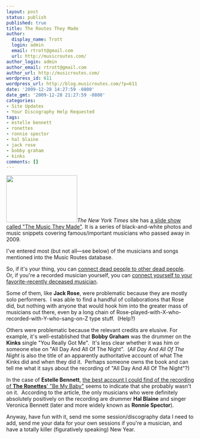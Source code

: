 ```yaml
---
layout: post
status: publish
published: true
title: The Routes They Made
author:
  display_name: Trott
  login: admin
  email: rtrott@gmail.com
  url: http://musicroutes.com/
author_login: admin
author_email: rtrott@gmail.com
author_url: http://musicroutes.com/
wordpress_id: 611
wordpress_url: http://blog.musicroutes.com/?p=611
date: '2009-12-28 14:27:59 -0800'
date_gmt: '2009-12-28 21:27:59 -0800'
categories:
- Site Updates
- Your Discography Help Requested
tags:
- estelle bennett
- ronettes
- ronnie spector
- hal blaine
- jack rose
- bobby graham
- kinks
comments: []
---
```

<p><em><img class="alignright" src="http://graphics8.nytimes.com/images/2009/12/23/magazine/music-they-made-audioss/tmtm-190.jpg" alt="" width="190" height="126" />The New York Times</em> site has <a href="http://www.nytimes.com/interactive/2009/12/23/magazine/music-they-made-audioss/index.html" target="_blank">a slide show called "The Music They Made"</a>.  It is a series of black-and-white photos and music snippets covering famous/important musicians who passed away in 2009.</p>
<p>I've entered most (but not all—see below) of the musicians and songs mentioned into the Music Routes database.</p>
<p>So, if it's your thing, you can <a href="http://musicroutes.com/route.php?musicianName=Michael+Jackson&amp;musicianName2=Les+Paul" target="_blank">connect dead people to other dead people</a>.  Or, if you're a recorded musician yourself, you can <a href="http://musicroutes.com/route.php?musicianName=Rich+Trott&amp;musicianName2=Larry+Knechtel" target="_blank">connect yourself to your favorite-recently deceased musician</a>.</p>
<p>Some of them, like <strong>Jack Rose</strong>, were problematic because they are mostly solo performers.  I was able to find a handful of collaborations that Rose did, but nothing with anyone that would hook him into the greater mass of musicians out there, even by a long chain of Rose-played-with-X-who-recorded-with-Y-who-sang-on-Z type stuff.  (Help?)</p>
<p>Others were problematic because the relevant credits are elusive. For example, it's well-established that <strong>Bobby Graham</strong> was the drummer on the <strong>Kinks</strong> single "You Really Got Me".  It's less clear whether it was him or someone else on "All Day And All Of The Night".  (<em>All Day And All Of The Night </em>is also the title of an apparently authoritative account of what The Kinks did and when they did it.  Perhaps someone owns the book and can tell me what it says about the recording of "All Day And All Of The Night"?)</p>
<p>In the case of <strong>Estelle Bennett</strong>, <a href="http://www.soundonsound.com/sos/apr07/articles/classictracks_0407.htm" target="_blank">the best account I could find of the recording of <strong>The Ronettes</strong>' "Be My Baby"</a> seems to indicate that she probably wasn't on it.  According to the article, the only musicians who were definitely absolutely positively on the recording are drummer <strong>Hal Blaine</strong> and singer Veronica Bennett (later and more widely known as <strong>Ronnie Spector</strong>).</p>
<p>Anyway, have fun with it, send me some session/discography data I need to add, send me your data for your own sessions if you're a musician, and have a totally killer (figuratively speaking) New Year.</p>
